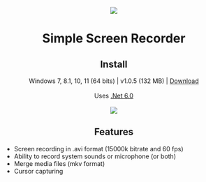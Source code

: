 <p align="center">
  <a href="https://postimg.cc/"><img src="https://i.postimg.cc/3NCTY9rx/screencapturelogo.png"></a>
</p>
<h1 align="center">Simple Screen Recorder</h1>

<h2 align="center">Install</h2>
<p align="center">
  Windows 7, 8.1, 10, 11 (64 bits) | v1.0.5 (132 MB) | <a href="https://github.com/lextrack/Simple-Screen-Recorder/releases/download/1.0.5/Simple-Screen-Recorder-Release-Portable.exe">Download</a><br><br>
  Uses <a href="https://dotnet.microsoft.com/en-us/download/dotnet/6.0">.Net 6.0</a><br><br>
  <a href="https://postimg.cc/"><img src="https://i.postimg.cc/ncp3rbz4/main-screenrecorder.png"></a>
</p>

<h2 align="center">Features</h2>

- Screen recording in .avi format (15000k bitrate and 60 fps)<br>
- Ability to record system sounds or microphone (or both)<br>
- Merge media files (mkv format)<br>
- Cursor capturing
